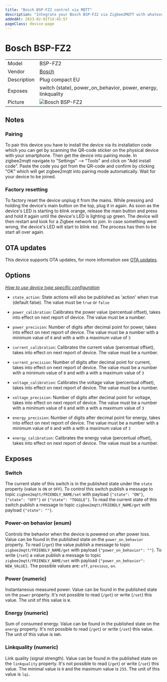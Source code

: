```yaml
---
title: "Bosch BSP-FZ2 control via MQTT"
description: "Integrate your Bosch BSP-FZ2 via Zigbee2MQTT with whatever smart home infrastructure you are using without the vendor's bridge or gateway."
addedAt: 2023-02-01T14:45:57
pageClass: device-page
---
```


<!-- !!!! -->
<!-- ATTENTION: This file is auto-generated through docgen! -->
<!-- You can only edit the "Notes"-Section between the two comment lines "Notes BEGIN" and "Notes END". -->
<!-- Do not use h1 or h2 heading within "## Notes"-Section. -->
<!-- !!!! -->

# Bosch BSP-FZ2

|     |     |
|-----|-----|
| Model | BSP-FZ2  |
| Vendor  | [Bosch](/supported-devices/#v=Bosch)  |
| Description | Plug compact EU |
| Exposes | switch (state), power_on_behavior, power, energy, linkquality |
| Picture | ![Bosch BSP-FZ2](https://www.zigbee2mqtt.io/images/devices/BSP-FZ2.jpg) |


<!-- Notes BEGIN: You can edit here. Add "## Notes" headline if not already present. -->
## Notes

### Pairing
To pair this device you have to install the device via its installation code which you can get by scanning the QR-code sticker on the physical device with your smartphone. Then get the device into pairing mode. In zigbee2mqtt navigate to  "Settings" --> "Tools" and click on "Add install code". Paste the code you got from the QR-code and confirm by clicking "OK" which will get zigbee2mqtt into pairing mode automatically. Wait for your device to be joined.


### Factory resetting
To factory reset the device unplug it from the mains. While pressing and holding the device's main button on the top, plug it in again. As soon as the device's LED is starting to blink orange, release the main button and press and hold it again until the device's LED is lighting up green. The device will then restart and look for a Zigbee network to join. In case something went wrong, the device's LED will start to blink red. The process has then to be start all over again.
<!-- Notes END: Do not edit below this line -->


## OTA updates
This device supports OTA updates, for more information see [OTA updates](../guide/usage/ota_updates.md).


## Options
*[How to use device type specific configuration](../guide/configuration/devices-groups.md#specific-device-options)*

* `state_action`: State actions will also be published as 'action' when true (default false). The value must be `true` or `false`

* `power_calibration`: Calibrates the power value (percentual offset), takes into effect on next report of device. The value must be a number.

* `power_precision`: Number of digits after decimal point for power, takes into effect on next report of device. The value must be a number with a minimum value of `0` and with a with a maximum value of `3`

* `current_calibration`: Calibrates the current value (percentual offset), takes into effect on next report of device. The value must be a number.

* `current_precision`: Number of digits after decimal point for current, takes into effect on next report of device. The value must be a number with a minimum value of `0` and with a with a maximum value of `3`

* `voltage_calibration`: Calibrates the voltage value (percentual offset), takes into effect on next report of device. The value must be a number.

* `voltage_precision`: Number of digits after decimal point for voltage, takes into effect on next report of device. The value must be a number with a minimum value of `0` and with a with a maximum value of `3`

* `energy_precision`: Number of digits after decimal point for energy, takes into effect on next report of device. The value must be a number with a minimum value of `0` and with a with a maximum value of `3`

* `energy_calibration`: Calibrates the energy value (percentual offset), takes into effect on next report of device. The value must be a number.


## Exposes

### Switch 
The current state of this switch is in the published state under the `state` property (value is `ON` or `OFF`).
To control this switch publish a message to topic `zigbee2mqtt/FRIENDLY_NAME/set` with payload `{"state": "ON"}`, `{"state": "OFF"}` or `{"state": "TOGGLE"}`.
To read the current state of this switch publish a message to topic `zigbee2mqtt/FRIENDLY_NAME/get` with payload `{"state": ""}`.

### Power-on behavior (enum)
Controls the behavior when the device is powered on after power loss.
Value can be found in the published state on the `power_on_behavior` property.
To read (`/get`) the value publish a message to topic `zigbee2mqtt/FRIENDLY_NAME/get` with payload `{"power_on_behavior": ""}`.
To write (`/set`) a value publish a message to topic `zigbee2mqtt/FRIENDLY_NAME/set` with payload `{"power_on_behavior": NEW_VALUE}`.
The possible values are: `off`, `previous`, `on`.

### Power (numeric)
Instantaneous measured power.
Value can be found in the published state on the `power` property.
It's not possible to read (`/get`) or write (`/set`) this value.
The unit of this value is `W`.

### Energy (numeric)
Sum of consumed energy.
Value can be found in the published state on the `energy` property.
It's not possible to read (`/get`) or write (`/set`) this value.
The unit of this value is `kWh`.

### Linkquality (numeric)
Link quality (signal strength).
Value can be found in the published state on the `linkquality` property.
It's not possible to read (`/get`) or write (`/set`) this value.
The minimal value is `0` and the maximum value is `255`.
The unit of this value is `lqi`.

